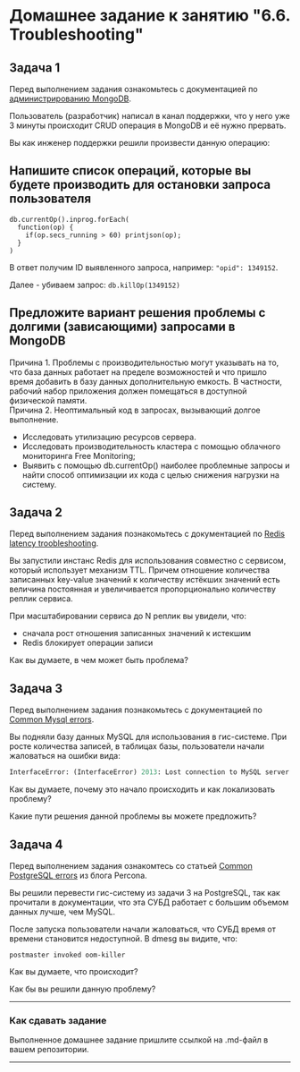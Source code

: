 # Домашнее задание к занятию "6.6. Troubleshooting"

## Задача 1

Перед выполнением задания ознакомьтесь с документацией по [администрированию MongoDB](https://docs.mongodb.com/manual/administration/).

Пользователь (разработчик) написал в канал поддержки, что у него уже 3 минуты происходит CRUD операция в MongoDB и её 
нужно прервать. 

Вы как инженер поддержки решили произвести данную операцию:  
## Напишите список операций, которые вы будете производить для остановки запроса пользователя
```
db.currentOp().inprog.forEach(
  function(op) {
    if(op.secs_running > 60) printjson(op);
  }
)
```
В ответ получим ID выявленного запроса, например: `"opid": 1349152`.

Далее - убиваем запрос: `db.killOp(1349152)`


## Предложите вариант решения проблемы с долгими (зависающими) запросами в MongoDB

Причина 1. Проблемы с производительностью могут указывать на то, что база данных работает на пределе возможностей и что пришло время добавить в базу данных дополнительную емкость. В частности, рабочий набор приложения должен помещаться в доступной физической памяти.  
Причина 2. Неоптимальный код в запросах, вызывающий долгое выполнение. 

- Исследовать утилизацию ресурсов сервера. 
- Исследовать производительность кластера с помощью облачного мониторинга Free Monitoring;
- Выявить с помощью db.currentOp() наиболее проблемные запросы и найти способ оптимизации их кода с целью снижения нагрузки на систему.


## Задача 2

Перед выполнением задания познакомьтесь с документацией по [Redis latency troobleshooting](https://redis.io/topics/latency).

Вы запустили инстанс Redis для использования совместно с сервисом, который использует механизм TTL. 
Причем отношение количества записанных key-value значений к количеству истёкших значений есть величина постоянная и
увеличивается пропорционально количеству реплик сервиса. 

При масштабировании сервиса до N реплик вы увидели, что:
- сначала рост отношения записанных значений к истекшим
- Redis блокирует операции записи

Как вы думаете, в чем может быть проблема?
 
## Задача 3

Перед выполнением задания познакомьтесь с документацией по [Common Mysql errors](https://dev.mysql.com/doc/refman/8.0/en/common-errors.html).

Вы подняли базу данных MySQL для использования в гис-системе. При росте количества записей, в таблицах базы,
пользователи начали жаловаться на ошибки вида:
```python
InterfaceError: (InterfaceError) 2013: Lost connection to MySQL server during query u'SELECT..... '
```

Как вы думаете, почему это начало происходить и как локализовать проблему?

Какие пути решения данной проблемы вы можете предложить?

## Задача 4

Перед выполнением задания ознакомтесь со статьей [Common PostgreSQL errors](https://www.percona.com/blog/2020/06/05/10-common-postgresql-errors/) из блога Percona.

Вы решили перевести гис-систему из задачи 3 на PostgreSQL, так как прочитали в документации, что эта СУБД работает с 
большим объемом данных лучше, чем MySQL.

После запуска пользователи начали жаловаться, что СУБД время от времени становится недоступной. В dmesg вы видите, что:

`postmaster invoked oom-killer`

Как вы думаете, что происходит?

Как бы вы решили данную проблему?

---

### Как cдавать задание

Выполненное домашнее задание пришлите ссылкой на .md-файл в вашем репозитории.

---
